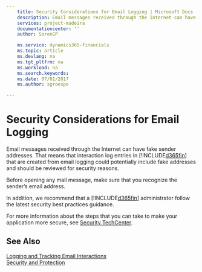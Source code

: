```yaml
---
    title: Security Considerations for Email Logging | Microsoft Docs
    description: Email messages received through the Internet can have fake sender addresses. That means that interaction log entries in [!INCLUDE[d365fin](includes/d365fin_md.md)] that are created from email logging could potentially include fake addresses and should be reviewed for security reasons.
    services: project-madeira
    documentationcenter: ''
    author: SorenGP

    ms.service: dynamics365-financials
    ms.topic: article
    ms.devlang: na
    ms.tgt_pltfrm: na
    ms.workload: na
    ms.search.keywords:
    ms.date: 07/01/2017
    ms.author: sgroespe

---
```

# Security Considerations for Email Logging
Email messages received through the Internet can have fake sender addresses. That means that interaction log entries in [!INCLUDE[d365fin](includes/d365fin_md.md)] that are created from email logging could potentially include fake addresses and should be reviewed for security reasons.  
  
 Before opening any mail message, make sure that you recognize the sender’s email address.  
  
 In addition, we recommend that a [!INCLUDE[d365fin](includes/d365fin_md.md)] administrator follow the latest security best practices guidance.  
  
 For more information about the steps that you can take to make your application more secure, see [Security TechCenter](http://go.microsoft.com/fwlink/?LinkID=80207).  
  
## See Also  
 [Logging and Tracking Email Interactions](../logging-and-tracking-email-interactions.md)   
 [Security and Protection](../Security%20and%20Protection.md)
